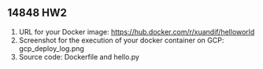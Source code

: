 ## 14848 HW2
1. URL for your Docker image: https://hub.docker.com/r/xuandif/helloworld
2. Screenshot for the execution of your docker container on GCP: gcp_deploy_log.png
3. Source code: Dockerfile and hello.py
